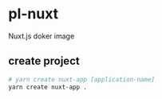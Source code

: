 # pl-nuxt
Nuxt.js doker image

## create project
``` bash
# yarn create nuxt-app [application-name]
yarn create nuxt-app .
```
